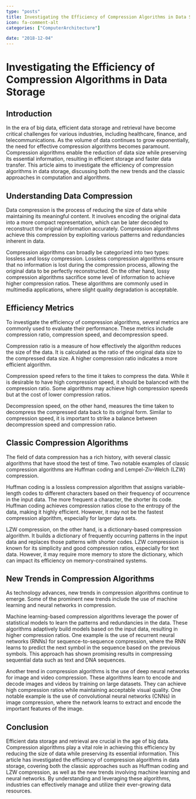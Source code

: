 ```yaml
---
type: "posts"
title: Investigating the Efficiency of Compression Algorithms in Data Storage
icon: fa-comment-alt
categories: ["ComputerArchitecture"]

date: "2018-12-04"
---
```




# Investigating the Efficiency of Compression Algorithms in Data Storage

## Introduction

In the era of big data, efficient data storage and retrieval have become critical challenges for various industries, including healthcare, finance, and telecommunications. As the volume of data continues to grow exponentially, the need for effective compression algorithms becomes paramount. Compression algorithms enable the reduction of data size while preserving its essential information, resulting in efficient storage and faster data transfer. This article aims to investigate the efficiency of compression algorithms in data storage, discussing both the new trends and the classic approaches in computation and algorithms.

## Understanding Data Compression

Data compression is the process of reducing the size of data while maintaining its meaningful content. It involves encoding the original data into a more compact representation, which can be later decoded to reconstruct the original information accurately. Compression algorithms achieve this compression by exploiting various patterns and redundancies inherent in data.

Compression algorithms can broadly be categorized into two types: lossless and lossy compression. Lossless compression algorithms ensure that no information is lost during the compression process, allowing the original data to be perfectly reconstructed. On the other hand, lossy compression algorithms sacrifice some level of information to achieve higher compression ratios. These algorithms are commonly used in multimedia applications, where slight quality degradation is acceptable.

## Efficiency Metrics

To investigate the efficiency of compression algorithms, several metrics are commonly used to evaluate their performance. These metrics include compression ratio, compression speed, and decompression speed. 

Compression ratio is a measure of how effectively the algorithm reduces the size of the data. It is calculated as the ratio of the original data size to the compressed data size. A higher compression ratio indicates a more efficient algorithm.

Compression speed refers to the time it takes to compress the data. While it is desirable to have high compression speed, it should be balanced with the compression ratio. Some algorithms may achieve high compression speeds but at the cost of lower compression ratios.

Decompression speed, on the other hand, measures the time taken to decompress the compressed data back to its original form. Similar to compression speed, it is important to strike a balance between decompression speed and compression ratio.

## Classic Compression Algorithms

The field of data compression has a rich history, with several classic algorithms that have stood the test of time. Two notable examples of classic compression algorithms are Huffman coding and Lempel-Ziv-Welch (LZW) compression.

Huffman coding is a lossless compression algorithm that assigns variable-length codes to different characters based on their frequency of occurrence in the input data. The more frequent a character, the shorter its code. Huffman coding achieves compression ratios close to the entropy of the data, making it highly efficient. However, it may not be the fastest compression algorithm, especially for larger data sets.

LZW compression, on the other hand, is a dictionary-based compression algorithm. It builds a dictionary of frequently occurring patterns in the input data and replaces those patterns with shorter codes. LZW compression is known for its simplicity and good compression ratios, especially for text data. However, it may require more memory to store the dictionary, which can impact its efficiency on memory-constrained systems.

## New Trends in Compression Algorithms

As technology advances, new trends in compression algorithms continue to emerge. Some of the prominent new trends include the use of machine learning and neural networks in compression.

Machine learning-based compression algorithms leverage the power of statistical models to learn the patterns and redundancies in the data. These algorithms adaptively build models based on the input data, resulting in higher compression ratios. One example is the use of recurrent neural networks (RNNs) for sequence-to-sequence compression, where the RNN learns to predict the next symbol in the sequence based on the previous symbols. This approach has shown promising results in compressing sequential data such as text and DNA sequences.

Another trend in compression algorithms is the use of deep neural networks for image and video compression. These algorithms learn to encode and decode images and videos by training on large datasets. They can achieve high compression ratios while maintaining acceptable visual quality. One notable example is the use of convolutional neural networks (CNNs) in image compression, where the network learns to extract and encode the important features of the image.

## Conclusion

Efficient data storage and retrieval are crucial in the age of big data. Compression algorithms play a vital role in achieving this efficiency by reducing the size of data while preserving its essential information. This article has investigated the efficiency of compression algorithms in data storage, covering both the classic approaches such as Huffman coding and LZW compression, as well as the new trends involving machine learning and neural networks. By understanding and leveraging these algorithms, industries can effectively manage and utilize their ever-growing data resources.